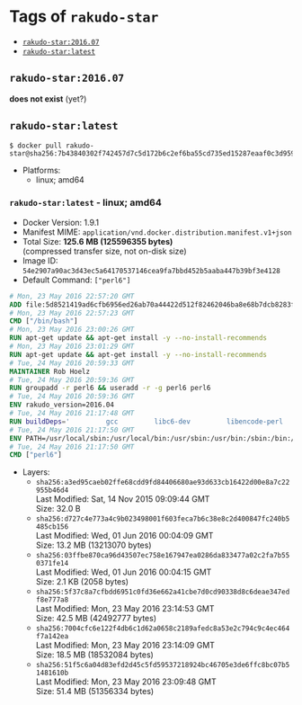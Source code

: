 <!-- THIS FILE IS GENERATED VIA '.template-helpers/generate-tag-details.pl' -->

# Tags of `rakudo-star`

-	[`rakudo-star:2016.07`](#rakudo-star201607)
-	[`rakudo-star:latest`](#rakudo-starlatest)

## `rakudo-star:2016.07`

**does not exist** (yet?)

## `rakudo-star:latest`

```console
$ docker pull rakudo-star@sha256:7b43840302f742457d7c5d172b6c2ef6ba55cd735ed15287eaaf0c3d959ffbf1
```

-	Platforms:
	-	linux; amd64

### `rakudo-star:latest` - linux; amd64

-	Docker Version: 1.9.1
-	Manifest MIME: `application/vnd.docker.distribution.manifest.v1+json`
-	Total Size: **125.6 MB (125596355 bytes)**  
	(compressed transfer size, not on-disk size)
-	Image ID: `54e2907a90ac3d43ec5a64170537146cea9fa7bbd452b5aaba447b39bf3e4128`
-	Default Command: `["perl6"]`

```dockerfile
# Mon, 23 May 2016 22:57:20 GMT
ADD file:5d8521419ad6cfb6956ed26ab70a44422d512f82462046ba8e68b7dcb8283f7e in /
# Mon, 23 May 2016 22:57:23 GMT
CMD ["/bin/bash"]
# Mon, 23 May 2016 23:00:26 GMT
RUN apt-get update && apt-get install -y --no-install-recommends 		ca-certificates 		curl 		wget 	&& rm -rf /var/lib/apt/lists/*
# Mon, 23 May 2016 23:01:29 GMT
RUN apt-get update && apt-get install -y --no-install-recommends 		bzr 		git 		mercurial 		openssh-client 		subversion 				procps 	&& rm -rf /var/lib/apt/lists/*
# Tue, 24 May 2016 20:59:33 GMT
MAINTAINER Rob Hoelz
# Tue, 24 May 2016 20:59:36 GMT
RUN groupadd -r perl6 && useradd -r -g perl6 perl6
# Tue, 24 May 2016 20:59:36 GMT
ENV rakudo_version=2016.04
# Tue, 24 May 2016 21:17:48 GMT
RUN buildDeps='         gcc         libc6-dev         libencode-perl         make     '     && set -x     && apt-get update     && apt-get --yes install --no-install-recommends $buildDeps     && rm -rf /var/lib/apt/lists/*     && mkdir /root/rakudo     && curl -fsSL http://rakudo.org/downloads/star/rakudo-star-${rakudo_version}.tar.gz -o rakudo.tar.gz     && tar xzf rakudo.tar.gz --strip-components=1 -C /root/rakudo     && (         cd /root/rakudo         && perl Configure.pl --prefix=/usr --gen-moar         && make install     )     && rm -rf /rakudo.tar.gz /root/rakudo     && apt-get purge -y --auto-remove $buildDeps
# Tue, 24 May 2016 21:17:50 GMT
ENV PATH=/usr/local/sbin:/usr/local/bin:/usr/sbin:/usr/bin:/sbin:/bin:/usr/share/perl6/site/bin
# Tue, 24 May 2016 21:17:50 GMT
CMD ["perl6"]
```

-	Layers:
	-	`sha256:a3ed95caeb02ffe68cdd9fd84406680ae93d633cb16422d00e8a7c22955b46d4`  
		Last Modified: Sat, 14 Nov 2015 09:09:44 GMT  
		Size: 32.0 B
	-	`sha256:d727c4e773a4c9b023498001f603feca7b6c38e8c2d400847fc240b5485cb156`  
		Last Modified: Wed, 01 Jun 2016 00:04:09 GMT  
		Size: 13.2 MB (13213070 bytes)
	-	`sha256:03ffbe870ca96d43507ec758e167947ea0286da833477a02c2fa7b550371fe14`  
		Last Modified: Wed, 01 Jun 2016 00:04:15 GMT  
		Size: 2.1 KB (2058 bytes)
	-	`sha256:5f37c8a7cfbdd6951c0fd36e662a41cbe7d0cd90338d8c6deae347edf8e777a8`  
		Last Modified: Mon, 23 May 2016 23:14:53 GMT  
		Size: 42.5 MB (42492777 bytes)
	-	`sha256:7004cfc6e122f4db6c1d62a0658c2189afedc8a53e2c794c9c4ec464f7a142ea`  
		Last Modified: Mon, 23 May 2016 23:14:09 GMT  
		Size: 18.5 MB (18532084 bytes)
	-	`sha256:51f5c6a04d83efd2d45c5fd59537218924bc46705e3de6ffc8bc07b51481610b`  
		Last Modified: Mon, 23 May 2016 23:09:48 GMT  
		Size: 51.4 MB (51356334 bytes)
